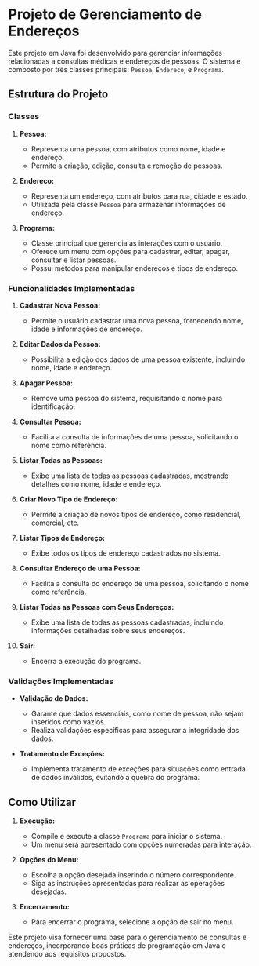 # Projeto de Gerenciamento de Endereços

Este projeto em Java foi desenvolvido para gerenciar informações relacionadas a consultas médicas e endereços de pessoas. O sistema é composto por três classes principais: `Pessoa`, `Endereco`, e `Programa`.

## Estrutura do Projeto

### Classes

1. **Pessoa:**
   - Representa uma pessoa, com atributos como nome, idade e endereço.
   - Permite a criação, edição, consulta e remoção de pessoas.

2. **Endereco:**
   - Representa um endereço, com atributos para rua, cidade e estado.
   - Utilizada pela classe `Pessoa` para armazenar informações de endereço.

3. **Programa:**
   - Classe principal que gerencia as interações com o usuário.
   - Oferece um menu com opções para cadastrar, editar, apagar, consultar e listar pessoas.
   - Possui métodos para manipular endereços e tipos de endereço.

### Funcionalidades Implementadas

1. **Cadastrar Nova Pessoa:**
   - Permite o usuário cadastrar uma nova pessoa, fornecendo nome, idade e informações de endereço.

2. **Editar Dados da Pessoa:**
   - Possibilita a edição dos dados de uma pessoa existente, incluindo nome, idade e endereço.

3. **Apagar Pessoa:**
   - Remove uma pessoa do sistema, requisitando o nome para identificação.

4. **Consultar Pessoa:**
   - Facilita a consulta de informações de uma pessoa, solicitando o nome como referência.

5. **Listar Todas as Pessoas:**
   - Exibe uma lista de todas as pessoas cadastradas, mostrando detalhes como nome, idade e endereço.

6. **Criar Novo Tipo de Endereço:**
   - Permite a criação de novos tipos de endereço, como residencial, comercial, etc.

7. **Listar Tipos de Endereço:**
   - Exibe todos os tipos de endereço cadastrados no sistema.

8. **Consultar Endereço de uma Pessoa:**
   - Facilita a consulta do endereço de uma pessoa, solicitando o nome como referência.

9. **Listar Todas as Pessoas com Seus Endereços:**
   - Exibe uma lista de todas as pessoas cadastradas, incluindo informações detalhadas sobre seus endereços.

10. **Sair:**
    - Encerra a execução do programa.

### Validações Implementadas

- **Validação de Dados:**
  - Garante que dados essenciais, como nome de pessoa, não sejam inseridos como vazios.
  - Realiza validações específicas para assegurar a integridade dos dados.

- **Tratamento de Exceções:**
  - Implementa tratamento de exceções para situações como entrada de dados inválidos, evitando a quebra do programa.

## Como Utilizar

1. **Execução:**
   - Compile e execute a classe `Programa` para iniciar o sistema.
   - Um menu será apresentado com opções numeradas para interação.

2. **Opções do Menu:**
   - Escolha a opção desejada inserindo o número correspondente.
   - Siga as instruções apresentadas para realizar as operações desejadas.

3. **Encerramento:**
   - Para encerrar o programa, selecione a opção de sair no menu.

Este projeto visa fornecer uma base para o gerenciamento de consultas e endereços, incorporando boas práticas de programação em Java e atendendo aos requisitos propostos.
